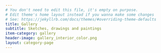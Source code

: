 ```yaml
---
# You don't need to edit this file, it's empty on purpose.
# Edit theme's home layout instead if you wanna make some changes
# See: https://jekyllrb.com/docs/themes/#overriding-theme-defaults
title: Gallery
subtitle: Sketches, drawings and paintings
item-category: gallery
header-image: gallery_interior_color.png
layout: category-page
---
```

